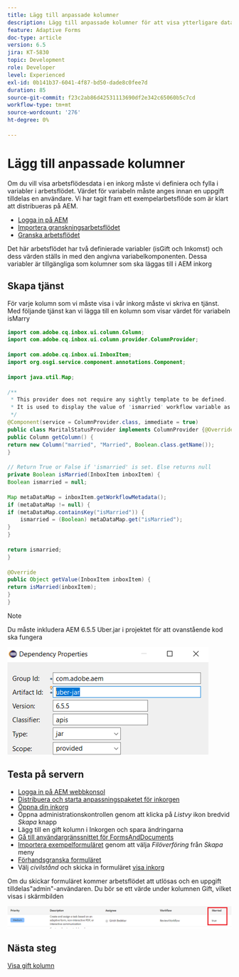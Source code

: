 ```yaml
---
title: Lägg till anpassade kolumner
description: Lägg till anpassade kolumner för att visa ytterligare data i arbetsflödet
feature: Adaptive Forms
doc-type: article
version: 6.5
jira: KT-5830
topic: Development
role: Developer
level: Experienced
exl-id: 0b141b37-6041-4f87-bd50-dade8c0fee7d
duration: 85
source-git-commit: f23c2ab86d42531113690df2e342c65060b5c7cd
workflow-type: tm+mt
source-wordcount: '276'
ht-degree: 0%

---
```


# Lägg till anpassade kolumner

Om du vill visa arbetsflödesdata i en inkorg måste vi definiera och fylla i variabler i arbetsflödet. Värdet för variabeln måste anges innan en uppgift tilldelas en användare. Vi har tagit fram ett exempelarbetsflöde som är klart att distribueras på AEM.

* [Logga in på AEM](http://localhost:4502/crx/de/index.jsp)
* [Importera granskningsarbetsflödet](assets/review-workflow.zip)
* [Granska arbetsflödet](http://localhost:4502/editor.html/conf/global/settings/workflow/models/reviewworkflow.html)

Det här arbetsflödet har två definierade variabler (isGift och Inkomst) och dess värden ställs in med den angivna variabelkomponenten. Dessa variabler är tillgängliga som kolumner som ska läggas till i AEM inkorg

## Skapa tjänst

För varje kolumn som vi måste visa i vår inkorg måste vi skriva en tjänst. Med följande tjänst kan vi lägga till en kolumn som visar värdet för variabeln isMarry

```java
import com.adobe.cq.inbox.ui.column.Column;
import com.adobe.cq.inbox.ui.column.provider.ColumnProvider;

import com.adobe.cq.inbox.ui.InboxItem;
import org.osgi.service.component.annotations.Component;

import java.util.Map;

/**
 * This provider does not require any sightly template to be defined.
 * It is used to display the value of 'ismarried' workflow variable as a column in inbox
 */
@Component(service = ColumnProvider.class, immediate = true)
public class MaritalStatusProvider implements ColumnProvider {@Override
public Column getColumn() {
return new Column("married", "Married", Boolean.class.getName());
}

// Return True or False if 'ismarried' is set. Else returns null
private Boolean isMarried(InboxItem inboxItem) {
Boolean ismarried = null;

Map metaDataMap = inboxItem.getWorkflowMetadata();
if (metaDataMap != null) {
if (metaDataMap.containsKey("isMarried")) {
    ismarried = (Boolean) metaDataMap.get("isMarried");
}
}

return ismarried;
}

@Override
public Object getValue(InboxItem inboxItem) {
return isMarried(inboxItem);
}
}
```

>[!NOTE]
>
>Du måste inkludera AEM 6.5.5 Uber.jar i projektet för att ovanstående kod ska fungera

![uber-jar](assets/uber-jar.PNG)

## Testa på servern

* [Logga in på AEM webbkonsol](http://localhost:4502/system/console/bundles)
* [Distribuera och starta anpassningspaketet för inkorgen](assets/inboxcustomization.inboxcustomization.core-1.0-SNAPSHOT.jar)
* [Öppna din inkorg](http://localhost:4502/aem/inbox)
* Öppna administrationskontrollen genom att klicka på _Listvy_ ikon bredvid _Skapa_ knapp
* Lägg till en gift kolumn i Inkorgen och spara ändringarna
* [Gå till användargränssnittet för FormsAndDocuments](http://localhost:4502/aem/forms.html/content/dam/formsanddocuments)
* [Importera exempelformuläret](assets/snap-form.zip) genom att välja _Filöverföring_ från _Skapa_ meny
* [Förhandsgranska formuläret](http://localhost:4502/content/dam/formsanddocuments/snapform/jcr:content?wcmmode=disabled)
* Välj _civilstånd_ och skicka in formuläret
  [visa inkorg](http://localhost:4502/aem/inbox)

Om du skickar formuläret kommer arbetsflödet att utlösas och en uppgift tilldelas&quot;admin&quot;-användaren. Du bör se ett värde under kolumnen Gift, vilket visas i skärmbilden

![gift-kolumn](assets/married-column.PNG)

## Nästa steg

[Visa gift kolumn](./use-sightly-template.md)
